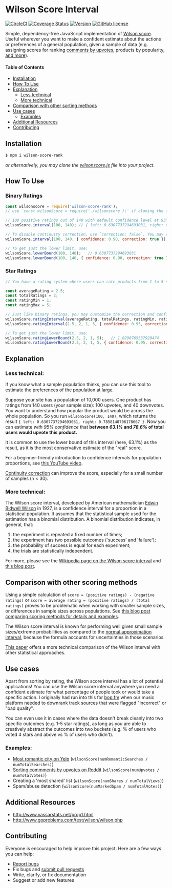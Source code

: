 # Wilson Score Interval 
[![CircleCI](https://circleci.com/gh/iamjaytong/wilson-score.svg?style=svg)](https://circleci.com/gh/iamjaytong/wilson-score) [![Coverage Status](https://coveralls.io/repos/github/iamjaytong/wilson-score/badge.svg?branch=master)](https://coveralls.io/github/iamjaytong/wilson-score?branch=master) [![Version](https://img.shields.io/badge/wilsonscore-v1.0-brightgreen.svg)](https://github.com/iamjaytong/wilson-score) [![GitHub license](https://img.shields.io/github/license/iamjaytong/wilson-score.svg?color=brightgreen)](https://github.com/iamjaytong/wilson-score/blob/master/LICENSE)

Simple, dependency-free JavaScript implementation of [Wilson score](https://en.wikipedia.org/wiki/Binomial_proportion_confidence_interval#Wilson_score_interval). Useful wherever you want to make a confident estimate about the actions or preferences of a general population, given a sample of data (e.g. assigning scores for ranking [comments by upvotes](https://medium.com/hacking-and-gonzo/how-reddit-ranking-algorithms-work-ef111e33d0d9), products by popularity, [and more](#exampleusecases)).

#### Table of Contents
- [Installation](#installation)
- [How To Use](#howtouse)
- [Explanation](#explanation)
    - [Less technical](#lesstechnical)
    - [More technical](#moretechnical)
- [Comparison with other sorting methods](#comparison)
- [Use cases](#usecases)
    - [Examples](#examples)
- [Additional Resources](#resources)
- [Contributing](#contributing)

## <a name="installation"></a>Installation
```js
$ npm i wilson-score-rank
```
_or alternatively, you may clone the [wilsonscore.js](https://github.com/iamjaytong/wilson-score) file into your project._

## <a name="howtouse"></a>How To Use

### Binary Ratings

```js
const wilsonscore = require('wilson-score-rank');
// use `const wilsonScore = require('./wilsonscore');` if cloning the file

// 100 positive ratings out of 140 with default confidence level at 95%
wilsonScore.interval(100, 140); // { left: 0.6307737294693031, right: 0.7858148706178667 }

// To disable continuity correction, use `correction: false`. You may also customize the confidence level to your liking.
wilsonScore.interval(100, 140, { confidence: 0.90, correction: true }); // { left: 0.6441581643644423, right: 0.775831292147526 }

// To get just the lower limit, use:
wilsonScore.lowerBound(100, 140);   // 0.6307737294693031
wilsonScore.lowerBound(100, 140, { confidence: 0.90, correction: true });   // 0.6441581643644423

```

### Star Ratings

```js
// You have a rating system where users can rate products from 1 to 5 stars. A product has two ratings - one 2 star and one 3 star.

const averageRating = 2.5;
const totalRatings = 2;
const ratingMin = 1;
const ratingMax = 5;

// Just like binary ratings, you may customize the correction and confidence level.
wilsonScore.ratingInterval(averageRating, totalRatings, ratingMin, ratingMax); // { left: 1.0290765537920474, right: 4.7756183859980705 }
wilsonScore.ratingInterval(2.5, 2, 1, 5, { confidence: 0.95, correction: false }) // { left: 1.2243816140019295, right: 4.4332381555147755 }

// To get just the lower limit, use:
wilsonScore.ratingLowerBound(2.5, 2, 1, 5);   // 1.0290765537920474
wilsonScore.ratingLowerBound(2.5, 2, 1, 5, { confidence: 0.95, correction: false });   // 1.2243816140019295

```
## <a name="explanation"></a>Explanation

### <a name="lesstechnical"></a>Less technical:
If you know what a sample population thinks, you can use this tool to estimate the preferences of the population at large.

Suppose your site has a population of 10,000 users. One product has ratings from 140 users (your sample size): 100 upvotes, and 40 downvotes. You want to understand how popular the product would be across the whole population. So you run `wilsonScore(100, 140)`, which returns the result `{ left: 0.6307737294693031, right: 0.7858148706178667 }`. Now you can estimate _with 95% confidence_ that **between _63.1%_ and _78.6%_ of total users would upvote this product.**

It is common to use the lower bound of this interval (here, 63.1%) as the result, as it is the most conservative estimate of the "real" score.

For a beginner-friendly introduction to confidence intervals for population proportions, see [this YouTube video](https://www.khanacademy.org/math/ap-statistics/estimating-confidence-ap/introduction-confidence-intervals/v/confidence-intervals-and-margin-of-error).

[Continuity correction](http://en.wikipedia.org/wiki/Binomial_proportion_confidence_interval#Wilson_score_interval_with_continuity_correction) can improve the score, especially for a small number of samples (n < 30).

### <a name="moretechnical"></a>More technical:
The Wilson score interval, developed by American mathematician [Edwin Bidwell Wilson](https://en.wikipedia.org/wiki/Edwin_Bidwell_Wilson) in 1927, is a confidence interval for a proportion in a statistical population. It assumes that the statistical sample used for the estimation has a binomial distribution. A binomial distribution indicates, in general, that:

1. the experiment is repeated a fixed number of times;
2. the experiment has two possible outcomes ('success' and 'failure');
3. the probability of success is equal for each experiment;
4. the trials are statistically independent.

For more, please see the [Wikipedia page on the Wilson score interval](https://en.wikipedia.org/wiki/Binomial_proportion_confidence_interval#Wilson_score_interval) and [this blog post](http://wordpress.mrreid.org/2014/05/20/ranking-ratings/).

## <a name="comparison"></a>Comparison with other scoring methods
Using a simple calculation of `score = (positive ratings) - (negative ratings)` or `score = average rating = (positive ratings) / (total ratings)` proves to be problematic when working with smaller sample sizes, or differences in sample sizes across populations. See [this blog post comparing scoring methods for details and examples](http://www.evanmiller.org/how-not-to-sort-by-average-rating.html).

The Wilson score interval is known for performing well given small sample sizes/extreme probabilities as compared to the [normal approximation interval](https://en.wikipedia.org/wiki/Binomial_proportion_confidence_interval#Normal_approximation_interval), because the formula accounts for uncertainties in those scenarios.

[This paper](https://www.ucl.ac.uk/english-usage/staff/sean/resources/binomialpoisson.pdf) offers a more technical comparison of the Wilson interval with other statistical approaches.

## <a name="usecases"></a>Use cases
Apart from sorting by rating, the Wilson score interval has a lot of potential applications! You can use the Wilson score interval anywhere you need a confident estimate for what percentage of people took or would take a specific action. I originally had run into this for [bop.fm](https://www.billboard.com/articles/6397788/bopfm-launches-music-aggregation-mobile-app) when our music platform needed to downrank track sources that were flagged "incorrect" or "bad quality".

You can even use it in cases where the data doesn't break cleanly into two specific outcomes (e.g. 1-5 star ratings), as long as you are able to creatively abstract the outcomes into two buckets (e.g. % of users who voted 4 stars and above vs % of users who didn't).

### <a name="examples"></a>Examples:

- [Most romantic city on Yelp](https://www.yelpblog.com/2011/02/the-most-romantic-city-on-yelp-is) (`wilsonScore(numRomanticSearches / numTotalSearches)`)
- [Sorting commments by upvotes on Reddit](https://redditblog.com/2009/10/15/reddits-new-comment-sorting-system/) (`wilsonScore(numUpvotes / numTotalVotes)`)
- Creating a 'most shared' list (`wilsonScore(numShares / numTotalViews)`)
- Spam/abuse detection (`wilsonScore(numMarkedSpam / numTotalVotes)`)

## <a name="resources"></a>Additional Resources

- http://www.vassarstats.net/prop1.html
- http://www.goproblems.com/test/wilson/wilson.php

## <a name="contributing"></a>Contributing

Everyone is encouraged to help improve this project. Here are a few ways you can help:

- [Report bugs](https://github.com/iamjaytong/wilson-score/issues)
- Fix bugs and [submit pull requests](https://github.com/iamjaytong/wilson-score/pulls)
- Write, clarify, or fix documentation
- Suggest or add new features